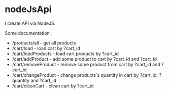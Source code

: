 # nodeJsApi
I create API via NodeJS.

Some documentation:

- /products/all - get all products
- /cart/load - load cart by ?cart_id
- /cart/loadProducts - load cart products by ?cart_id
- /cart/addProduct - add some product to cart by ?cart_id and ?cart_id
- /cart/removeProduct - remove some product from cart by ?cart_id and ?cart_id
- /cart/changeProduct - change products`s quantity in cart by ?cart_id, ?quantity and ?cart_id
- /cart/cleanCart - clean cart by ?cart_id

